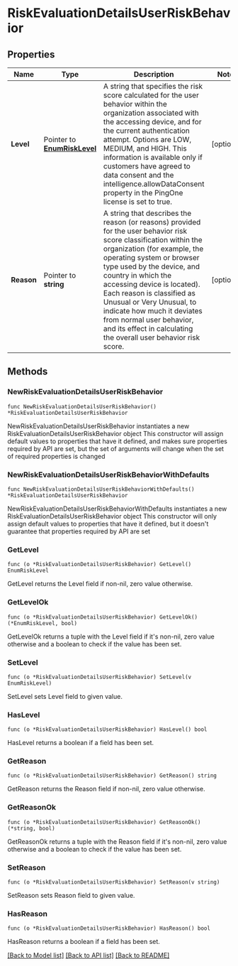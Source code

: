 # RiskEvaluationDetailsUserRiskBehavior

## Properties

Name | Type | Description | Notes
------------ | ------------- | ------------- | -------------
**Level** | Pointer to [**EnumRiskLevel**](EnumRiskLevel.md) | A string that specifies the risk score calculated for the user behavior within the organization associated with the accessing device, and for the current authentication attempt. Options are LOW, MEDIUM, and HIGH. This information is available only if customers have agreed to data consent and the intelligence.allowDataConsent property in the PingOne license is set to true. | [optional] 
**Reason** | Pointer to **string** | A string that describes the reason (or reasons) provided for the user behavior risk score classification within the organization (for example, the operating system or browser type used by the device, and country in which the accessing device is located). Each reason is classified as Unusual or Very Unusual, to indicate how much it deviates from normal user behavior, and its effect in calculating the overall user behavior risk score. | [optional] 

## Methods

### NewRiskEvaluationDetailsUserRiskBehavior

`func NewRiskEvaluationDetailsUserRiskBehavior() *RiskEvaluationDetailsUserRiskBehavior`

NewRiskEvaluationDetailsUserRiskBehavior instantiates a new RiskEvaluationDetailsUserRiskBehavior object
This constructor will assign default values to properties that have it defined,
and makes sure properties required by API are set, but the set of arguments
will change when the set of required properties is changed

### NewRiskEvaluationDetailsUserRiskBehaviorWithDefaults

`func NewRiskEvaluationDetailsUserRiskBehaviorWithDefaults() *RiskEvaluationDetailsUserRiskBehavior`

NewRiskEvaluationDetailsUserRiskBehaviorWithDefaults instantiates a new RiskEvaluationDetailsUserRiskBehavior object
This constructor will only assign default values to properties that have it defined,
but it doesn't guarantee that properties required by API are set

### GetLevel

`func (o *RiskEvaluationDetailsUserRiskBehavior) GetLevel() EnumRiskLevel`

GetLevel returns the Level field if non-nil, zero value otherwise.

### GetLevelOk

`func (o *RiskEvaluationDetailsUserRiskBehavior) GetLevelOk() (*EnumRiskLevel, bool)`

GetLevelOk returns a tuple with the Level field if it's non-nil, zero value otherwise
and a boolean to check if the value has been set.

### SetLevel

`func (o *RiskEvaluationDetailsUserRiskBehavior) SetLevel(v EnumRiskLevel)`

SetLevel sets Level field to given value.

### HasLevel

`func (o *RiskEvaluationDetailsUserRiskBehavior) HasLevel() bool`

HasLevel returns a boolean if a field has been set.

### GetReason

`func (o *RiskEvaluationDetailsUserRiskBehavior) GetReason() string`

GetReason returns the Reason field if non-nil, zero value otherwise.

### GetReasonOk

`func (o *RiskEvaluationDetailsUserRiskBehavior) GetReasonOk() (*string, bool)`

GetReasonOk returns a tuple with the Reason field if it's non-nil, zero value otherwise
and a boolean to check if the value has been set.

### SetReason

`func (o *RiskEvaluationDetailsUserRiskBehavior) SetReason(v string)`

SetReason sets Reason field to given value.

### HasReason

`func (o *RiskEvaluationDetailsUserRiskBehavior) HasReason() bool`

HasReason returns a boolean if a field has been set.


[[Back to Model list]](../README.md#documentation-for-models) [[Back to API list]](../README.md#documentation-for-api-endpoints) [[Back to README]](../README.md)


